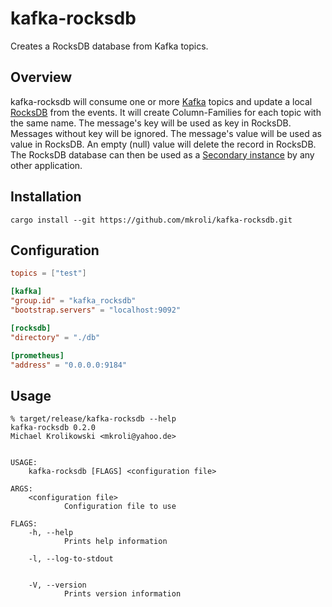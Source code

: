 # kafka-rocksdb
Creates a RocksDB database from Kafka topics.

## Overview
kafka-rocksdb will consume one or more [Kafka](https://kafka.apache.org) topics and update a local [RocksDB](https://rocksdb.org/) from the events.
It will create Column-Families for each topic with the same name.
The message's key will be used as key in RocksDB.
Messages without key will be ignored.
The message's value will be used as value in RocksDB.
An empty (null) value will delete the record in RocksDB.
The RocksDB database can then be used as a [Secondary instance](https://github.com/facebook/rocksdb/wiki/Secondary-instance) by any other application.

## Installation
```shell
cargo install --git https://github.com/mkroli/kafka-rocksdb.git
```

## Configuration
```toml
topics = ["test"]

[kafka]
"group.id" = "kafka_rocksdb"
"bootstrap.servers" = "localhost:9092"

[rocksdb]
"directory" = "./db"

[prometheus]
"address" = "0.0.0.0:9184"
```

## Usage
```
% target/release/kafka-rocksdb --help
kafka-rocksdb 0.2.0
Michael Krolikowski <mkroli@yahoo.de>


USAGE:
    kafka-rocksdb [FLAGS] <configuration file>

ARGS:
    <configuration file>
            Configuration file to use

FLAGS:
    -h, --help
            Prints help information

    -l, --log-to-stdout
            

    -V, --version
            Prints version information
```
